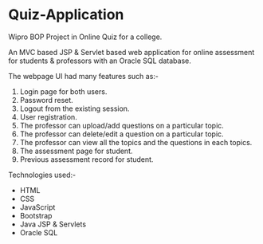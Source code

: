 # Quiz-Application

Wipro BOP Project in Online Quiz for a college.

An MVC based JSP & Servlet based web application for online assessment for students & professors with an Oracle SQL database.

The webpage UI had many features such as:-

1. Login page for both users.
2. Password reset.
3. Logout from the existing session.
4. User registration.
5. The professor can upload/add questions on a particular topic.
6. The professor can delete/edit a question on a particular topic.
7. The professor can view all the topics and the questions in each topics.
8. The assessment page for student.
9. Previous assessment record for student.

Technologies used:-
* HTML
* CSS
* JavaScript
* Bootstrap
* Java JSP & Servlets
* Oracle SQL
